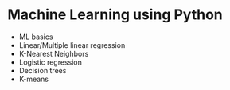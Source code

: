 # Machine Learning using Python

* ML basics
* Linear/Multiple linear regression
* K-Nearest Neighbors
* Logistic regression
* Decision trees
* K-means
